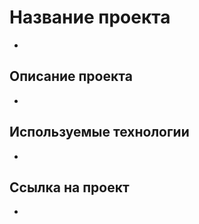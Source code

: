 # Название проекта

- 

## Описание проекта

- 

## Используемые технологии

- 

## Ссылка на проект

- 